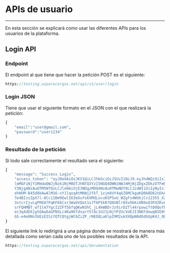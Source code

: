 # APIs de usuario

---
En esta sección se explicará como usar las diferentes APIs para los usuarios de la plataforma.

<a name="section-1"></a>
## Login API
### Endpoint
El endpoint al que tiene que hacer la petición POST es el siguiente: 

```php
https://testing.asparecargas.net/api/v1/user/login
```
### Login JSON 
Tiene que usar el siguiente formato en el JSON con el que realizará la petición:

```php
{
	"email":"user@gmail.com",
	"password":"user1234"
}
```
### Resultado de la petición
Si todo sale correctamente el resultado sera el siguiente:

```php
{
	"message": "Success Login",
	"access_token": "eyJ0eXAiOiJKV1QiLCJhbGciOiJSUzI1NiJ9.eyJhdWQiOiIxIiwianRpIjoiNmU1ZGJkNzUwNTYzMjJhOTFmZDM2M2RhMTkxZj
	lmMGFiNjY1MmUwOWJjNzk1NjM0OTJhNTQ3YzI5NGQ4OWNiNWJmMjNjZDgxZDkzOTFmNjkiLCJpYXQiOjE3MTY3Njg4NzAuOTM5NTM2LCJuYmYiOjE3MT
	Y3Njg4NzAuOTM5NTQzLCJleHAiOjE3NDgzMDQ4NzAuOTMwNDY0LCJzdWIiOiIyNyIsInNjb3BlcyI6W119.mZNg4yOdFRrw9tG1ZcFnmpe-8sFfzGFyI
	ehHUM-B45d8kAwAlM16-xY1lqxqAtMKWj2fkT_1zjmXUY4qkZ6MCkgaKQ0A8D62nDkAcmvhIME-ea70AaopQfo325g9DzZ2HaLpUVdvfvXoB9yfa1D4_
	7e4BIzsZpX7l-8Cc11Bm9EwlI63m5ufsKXMdLocuKSP5uU_WZgfs4WUkjCv12355_X2xVCGMyQSb8nccFdnr0FCnSPNoCZrLCY4dALMP9ireIgt1L5yOC
	3stcrIjvLqPR687PqKF6bCxr1WaUVQat1vJT6P5kR7Q8UBlr0Xx0kKiON9xO3PdZKvQ7LRNSoAgvssBOcGBEIXCmoVmr9xLZKxZPpfOhdoAcy1hDZocYE
	srFQHMBT_wT1lm7YgcI2ZFf5bfqQKwN3hC_jL4kWBDrJz9irD2Tl44rpowiTtO0QofbUuZXztpk1svgpmAASteUdT5Ich1eHlSu3_v5CODZl4-svJg4t7
	ec3q4dE6jg56AwDaGPNSLc4Kw96TdxarY5l0c1UJ1LNjYPZUcVdEJI3NKFdewqNIE0V1Oh29e9_9cp9-2fekLtnpn6wiaRsg8fOm5ozhSeMyuHX3BefC
	GS-e4e0Nn3UEzEISiYQTCQtgjWC6ZiZP_rNEOQLaKlpI9M2ukXXBpN0dDdGUpK4J_OE"
}
```
El siguiente link lo redirigirá a una página donde se mostrará de manera más detallada como serian cada uno de los
posibles resultados de la API.

```php
https://testing.asparecargas.net/api/documentation
```
